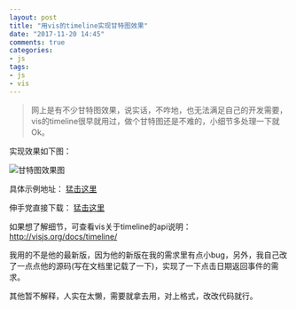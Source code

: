 ```yaml
---
layout: post
title: "用vis的timeline实现甘特图效果"
date: "2017-11-20 14:45"
comments: true
categories:
- js
tags:
- js
- vis
---
```


> 网上是有不少甘特图效果，说实话，不咋地，也无法满足自己的开发需要，vis的timeline很早就用过，做个甘特图还是不难的，小细节多处理一下就Ok。
<!-- more -->

实现效果如下图：

![甘特图效果图](/images/20171120-gantt.png)

具体示例地址： [猛击这里](/my/gantt/index.html)

伸手党直接下载： [猛击这里](/my/gantt/gantt.zip)

如果想了解细节，可查看vis关于timeline的api说明： http://visjs.org/docs/timeline/

我用的不是他的最新版，因为他的新版在我的需求里有点小bug，另外，我自己改了一点点他的源码(写在文档里记载了一下)，实现了一下点击日期返回事件的需求。

其他暂不解释，人实在太懒，需要就拿去用，对上格式，改改代码就行。
